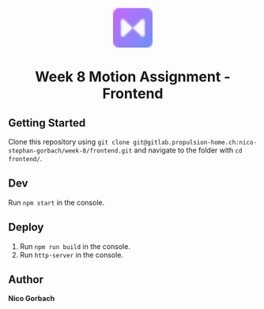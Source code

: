 <div align='center'>
<img width="80" height="80" src="./public/assets/images/logo.png">
<h1>Week 8 Motion Assignment - Frontend</h1>
</div>

## Getting Started

Clone this repository using `git clone git@gitlab.propulsion-home.ch:nico-stephan-gorbach/week-8/frontend.git` and navigate to the folder with `cd frontend/`.

## Dev

Run `npm start` in the console.

## Deploy

1) Run `npm run build` in the console.
2) Run `http-server` in the console.

## Author

**Nico Gorbach**